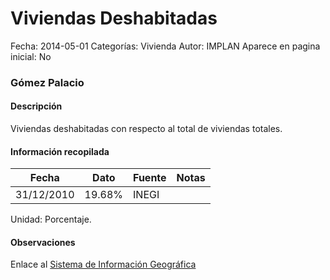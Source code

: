 Viviendas Deshabitadas
=====

Fecha: 2014-05-01
Categorías: Vivienda
Autor: IMPLAN
Aparece en pagina inicial: No

### Gómez Palacio

#### Descripción

Viviendas deshabitadas con respecto al total de viviendas totales.

<!-- break -->

#### Información recopilada

<table class="table table-hover table-bordered matriz">
  <thead>
    <tr><th>Fecha</th><th>Dato</th><th>Fuente</th><th>Notas</th></tr>
  </thead>
  <tbody>
    <tr><td class="centrado">31/12/2010</td><td class="derecha">19.68%</td><td>INEGI</td><td></td></tr>
  </tbody>
</table>

Unidad: Porcentaje.

#### Observaciones

Enlace al [Sistema de Información Geográfica](http://192.99.131.181:9090/apps/implan.html)
